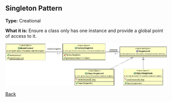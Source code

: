 ## Singleton Pattern

**Type:** Creational

**What it is:**
Ensure a class only has one instance and provide a global point of access to it.

![Singleton Pattern](./Singleton%20Pattern.jpg?raw=true)

[Back](/)